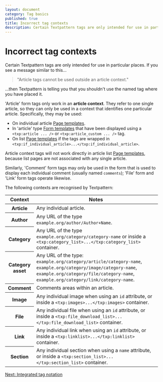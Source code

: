 ```yaml
---
layout: document
category: Tag basics
published: true
title: Incorrect tag contexts
description: Certain Textpattern tags are only intended for use in particular places.
---
```


# Incorrect tag contexts

Certain Textpattern tags are only intended for use in particular places. If you see a message similar to this…

> "Article tags cannot be used outside an article context."

…then Textpattern is telling you that you shouldn't use the named tag where you have placed it.

'Article' form tags only work in an **article context**. They refer to one single article, so they can only be used in a context that identifies one particular article. Specifically, they may be used:

* On individual article [Page templates](https://docs.textpattern.io/themes/page-templates-explained).
* In 'article' type [Form templates](https://docs.textpattern.io/themes/form-templates-explained) that have been displayed using a `<txp:article ... />` or `<txp:article_custom ... />` tag.
* On list [Page templates](https://docs.textpattern.io/themes/page-templates-explained) if the tags are wrapped in `<txp:if_individual_article>...</txp:if_individual_article>`.

Article context tags will not work directly in article list [Page templates](https://docs.textpattern.io/themes/page-templates-explained), because list pages are not associated with any single article.

Similarly, 'Comment' form tags may only be used in the form that is used to display each individual comment (usually named `comments`); 'File' form and 'Link' form tags operate likewise.

The following contexts are recognised by Textpattern:

<div class="tabular-data" itemscope itemtype="https://schema.org/Table">
    <table>
        <thead>
            <tr>
                <th class="t25" scope="col">Context</th>
                <th scope="col">Notes</th>
            </tr>
        </thead>
        <tbody>
            <tr>
                <th scope="row">Article</th>
                <td>Any individual article.</td>
            </tr>
            <tr>
                <th scope="row">Author</th>
                <td>Any URL of the type <code>example.org/author/Author+Name</code>.</td>
            </tr>
            <tr>
                <th scope="row">Category</th>
                <td>Any URL of the type <code>example.org/category/category-name</code> or inside a <code>&lt;txp:category_list&gt;...&lt;/txp:category_list&gt;</code> container.</td>
            </tr>
            <tr>
                <th scope="row">Category asset</th>
                <td>Any URL of the type: <code>example.org/category/article/category-name</code>, <code>example.org/category/image/category-name</code>, <code>example.org/category/file/category-name</code>, <code>example.org/category/link/category-name</code>.</td>
            </tr>
            <tr>
                <th scope="row">Comment</th>
                <td>Comments areas within an article.</td>
            </tr>
            <tr>
                <th scope="row">Image</th>
                <td>Any individual image when using an <code>id</code> attribute, or inside a <code>&lt;txp:images&gt;...&lt;/txp:images&gt;</code> container.</td>
            </tr>
            <tr>
                <th scope="row">File</th>
                <td>Any individual file when using an <code>id</code> attribute, or inside a <code>&lt;txp:file_download_list&gt;...&lt;/txp:file_download_list&gt;</code> container.</td>
            </tr>
            <tr>
                <th scope="row">Link</th>
                <td>Any individual link when using an <code>id</code> attribute, or inside a <code>&lt;txp:linklist&gt;...&lt;/txp:linklist&gt;</code> container.</td>
            </tr>
            <tr>
                <th scope="row">Section</th>
                <td>Any individual section when using a <code>name</code> attribute, or inside a <code>&lt;txp:section_list&gt;...&lt;/txp:section_list&gt;</code> container.</td>
            </tr>
        </tbody>
    </table>
</div>

[Next: Integrated tag notation](integrated-tag-notation)
